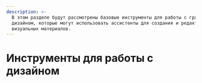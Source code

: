 ```yaml
---
description: >-
  В этом разделе будут рассмотрены базовые инструменты для работы с графикой и
  дизайном, которые могут использовать ассистенты для создания и редактирования
  визуальных материалов.
---
```


# Инструменты для работы с дизайном

